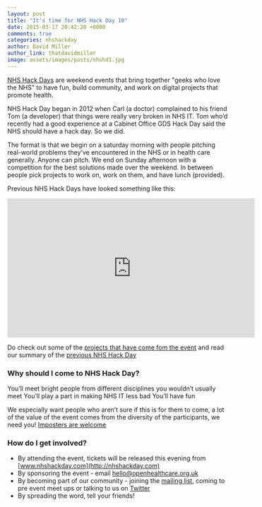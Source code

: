 ```yaml
---
layout: post
title: "It's time for NHS Hack Day 10"
date: 2015-03-17 20:42:20 +0000
comments: true
categories: nhshackday
author: David Miller
author_link: thatdavidmiller
image: assets/images/posts/nhshd1.jpg
---
```


[NHS Hack Days](http://nhshackday.com) are weekend events that bring together "geeks who love the NHS" to have fun, build community, and work on digital projects that promote health.

NHS Hack Day began in 2012 when Carl (a doctor) complained to his friend Tom (a developer) that things were really very broken in NHS IT. Tom who’d recently had a good experience at a Cabinet Office GDS Hack Day said the NHS should have a hack day. So we did.

The format is that we begin on a saturday morning with people pitching real-world problems they’ve encountered in the NHS or in health care generally. Anyone can pitch. We end on Sunday afternoon with a competition for the best solutions made over the weekend. In between people pick projects to work on, work on them, and have lunch (provided).

Previous NHS Hack Days have looked something like this:

<iframe width="560" height="315" src="https://www.youtube.com/embed/3NnfMmKKvBk" frameborder="0" allowfullscreen></iframe>

Do check out some of the [projects that have come fom the event](http://nhshackday.com/previous/projects/) and
read our summary of the [previous NHS Hack Day](http://openhealthcare.org.uk/blog/2015/01/31/nhs-hack-day-cardiff/)

### Why should I come to NHS Hack Day?

You’ll meet bright people from different disciplines you wouldn’t usually meet
You’ll play a part in making NHS IT less bad
You’ll have fun

We especially want people who aren’t sure if this is for them to come, a lot of the value of the event comes from the diversity of the participants, we need you!
[Imposters are welcome](http://nhshackday.com/faqs/#inclusivity)

### How do I get involved?

- By attending the event, tickets will be released this evening from [www.nhshackday.com](http://nhshackday.com)
- By sponsoring the event - email hello@openhealthcare.org.uk
- By becoming part of our community - joining the [mailing list](https://groups.google.com/forum/#!forum/nhshackday), coming to pre event meet ups or talking to us on [Twitter](http://twitter.com/nhshackday)
- By spreading the word, tell your friends!
